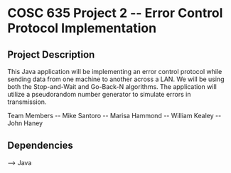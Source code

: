 # COSC 635 Project 2 -- Error Control Protocol Implementation

## Project Description 
This Java application will be implementing an error control protocol while sending data from one machine to another across a LAN. We will be using both the Stop-and-Wait and Go-Back-N algorithms.
The application will utilize a pseudorandom number generator to simulate errors in transmission.

Team Members 
-- Mike Santoro 
-- Marisa Hammond
-- William Kealey
-- John Haney
 

## Dependencies 
--> Java 